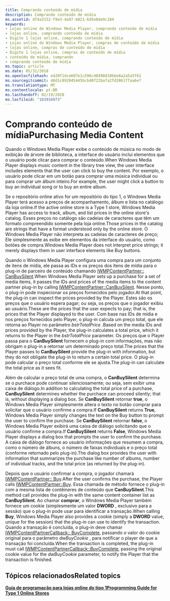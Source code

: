 ```yaml
---
title: Comprando conteúdo de mídia
description: Comprando conteúdo de mídia
ms.assetid: df4a3152-f9e3-4a97-b021-6d5e8de9c184
keywords:
- Lojas online do Windows Media Player, comprando conteúdo de mídia
- lojas online, comprando conteúdo de mídia
- Digite 1 lojas online, comprando conteúdo de mídia
- Lojas online do Windows Media Player, compras de conteúdo de mídia
- lojas online, compras de conteúdo de mídia
- Digite 1 lojas online, compras de conteúdo de mídia
- conteúdo de mídia, comprando
- comprando conteúdo de mídia
ms.topic: article
ms.date: 05/31/2018
ms.openlocfilehash: e420f1dce607e1c596c48490d10bbe8a2a5a5f61
ms.sourcegitcommit: 48d1c892045445bcbd0f22bafa2fd3861ffaa6e7
ms.translationtype: MT
ms.contentlocale: pt-BR
ms.lasthandoff: 02/19/2020
ms.locfileid: "103916973"
---
```

# <a name="purchasing-media-content"></a><span data-ttu-id="df7f1-111">Comprando conteúdo de mídia</span><span class="sxs-lookup"><span data-stu-id="df7f1-111">Purchasing Media Content</span></span>

<span data-ttu-id="df7f1-112">Quando o Windows Media Player exibe o conteúdo de música no modo de exibição de árvore de biblioteca, a interface do usuário inclui elementos que o usuário pode clicar para comprar o conteúdo.</span><span class="sxs-lookup"><span data-stu-id="df7f1-112">When Windows Media Player displays music content in the library tree view, the user interface includes elements that the user can click to buy the content.</span></span> <span data-ttu-id="df7f1-113">Por exemplo, o usuário pode clicar em um botão para comprar uma música individual ou para comprar um álbum inteiro.</span><span class="sxs-lookup"><span data-stu-id="df7f1-113">For example, the user might click a button to buy an individual song or to buy an entire album.</span></span>

<span data-ttu-id="df7f1-114">Se o repositório online ativo for um repositório do tipo 1, o Windows Media Player terá acesso a preços de acompanhamento, álbum e lista no catálogo da loja online.</span><span class="sxs-lookup"><span data-stu-id="df7f1-114">If the active online store is a Type 1 store, Windows Media Player has access to track, album, and list prices in the online store's catalog.</span></span> <span data-ttu-id="df7f1-115">Esses preços no catálogo são cadeias de caracteres que têm um formato compreendido somente pela loja online.</span><span class="sxs-lookup"><span data-stu-id="df7f1-115">Those prices in the catalog are strings that have a format understood only by the online store.</span></span> <span data-ttu-id="df7f1-116">O Windows Media Player não interpreta as cadeias de caracteres de preço; Ele simplesmente as exibe em elementos da interface do usuário, como botões de compra.</span><span class="sxs-lookup"><span data-stu-id="df7f1-116">Windows Media Player does not interpret price strings; it merely displays them in user interface elements like Buy buttons.</span></span>

<span data-ttu-id="df7f1-117">Quando o Windows Media Player configura uma compra para um conjunto de itens de mídia, ele passa as IDs e os preços dos itens de mídia para o plug-in de parceiro de conteúdo chamando [IWMPContentPartner:: CanBuySilent](/previous-versions/windows/desktop/api/contentpartner/nf-contentpartner-iwmpcontentpartner-canbuysilent).</span><span class="sxs-lookup"><span data-stu-id="df7f1-117">When Windows Media Player sets up a purchase for a set of media items, it passes the IDs and prices of the media items to the content partner plug-in by calling [IWMPContentPartner::CanBuySilent](/previous-versions/windows/desktop/api/contentpartner/nf-contentpartner-iwmpcontentpartner-canbuysilent).</span></span> <span data-ttu-id="df7f1-118">Nesse ponto, o plug-in pode inspecionar os preços fornecidos pelo jogador.</span><span class="sxs-lookup"><span data-stu-id="df7f1-118">At that point, the plug-in can inspect the prices provided by the Player.</span></span> <span data-ttu-id="df7f1-119">Estes são os preços que o usuário espera pagar; ou seja, os preços que o jogador exibiu ao usuário.</span><span class="sxs-lookup"><span data-stu-id="df7f1-119">These are the prices that the user expects to pay; that is, the prices that the Player displayed to the user.</span></span> <span data-ttu-id="df7f1-120">Com base nas IDs de mídia e nos preços fornecidos pelo Player, o plug-in calcula um preço total, que ele retorna ao Player no parâmetro *bstrTotalPrice* .</span><span class="sxs-lookup"><span data-stu-id="df7f1-120">Based on the media IDs and prices provided by the Player, the plug-in calculates a total price, which it returns to the Player in the *bstrTotalPrice* parameter.</span></span> <span data-ttu-id="df7f1-121">Os preços que o Player passa para o **CanBuySilent** fornecem o plug-in com informações, mas não obrigam o plug-in a retornar um determinado preço total.</span><span class="sxs-lookup"><span data-stu-id="df7f1-121">The prices that the Player passes to **CanBuySilent** provide the plug-in with information, but they do not obligate the plug-in to return a certain total price.</span></span> <span data-ttu-id="df7f1-122">O plug-in pode calcular o preço total conforme ele se ajusta.</span><span class="sxs-lookup"><span data-stu-id="df7f1-122">The plug-in can calculate the total price as it sees fit.</span></span>

<span data-ttu-id="df7f1-123">Além de calcular o preço total de uma compra, o **CanBuySilent** determina se o purchace pode continuar silenciosamente; ou seja, sem exibir uma caixa de diálogo.</span><span class="sxs-lookup"><span data-stu-id="df7f1-123">In addition to calculating the total price of a purchase, **CanBuySilent** determines whether the purchace can proceed silently; that is, without displaying a dialog box.</span></span> <span data-ttu-id="df7f1-124">Se **CanBuySilent** retornar **true**, o Windows Media Player simplesmente altera o texto no botão comprar para solicitar que o usuário confirme a compra.</span><span class="sxs-lookup"><span data-stu-id="df7f1-124">If **CanBuySilent** returns **True**, Windows Media Player simply changes the text on the Buy button to prompt the user to confirm the purchase.</span></span> <span data-ttu-id="df7f1-125">Se **CanBuySilent** retornar **false**, o Windows Media Player exibirá uma caixa de diálogo solicitando que o usuário confirme a compra.</span><span class="sxs-lookup"><span data-stu-id="df7f1-125">If **CanBuySilent** returns **False**, Windows Media Player displays a dialog box that prompts the user to confirm the purchase.</span></span> <span data-ttu-id="df7f1-126">A caixa de diálogo fornece ao usuário informações que resumem a compra, como o número de álbuns, o número de faixas individuais e o preço total (conforme retornado pelo plug-in).</span><span class="sxs-lookup"><span data-stu-id="df7f1-126">The dialog box provides the user with information that summarizes the purchase like number of albums, number of individual tracks, and the total price (as returned by the plug-in).</span></span>

<span data-ttu-id="df7f1-127">Depois que o usuário confirmar a compra, o jogador chamará [IWMPContentPartner:: Buy](/previous-versions/windows/desktop/api/contentpartner/nf-contentpartner-iwmpcontentpartner-buy).</span><span class="sxs-lookup"><span data-stu-id="df7f1-127">After the user confirms the purchase, the Player calls [IWMPContentPartner::Buy](/previous-versions/windows/desktop/api/contentpartner/nf-contentpartner-iwmpcontentpartner-buy).</span></span> <span data-ttu-id="df7f1-128">Essa chamada de método fornece o plug-in com a mesma lista de contêineres de conteúdo que **CanBuySilent**.</span><span class="sxs-lookup"><span data-stu-id="df7f1-128">This method call provides the plug-in with the same content container list as **CanBuySilent**.</span></span> <span data-ttu-id="df7f1-129">Ao chamar **comprar**, o Windows Media Player também fornece um cookie (simplesmente um valor **DWORD** , exclusivo para a sessão) que o plug-in pode usar para identificar a transação.</span><span class="sxs-lookup"><span data-stu-id="df7f1-129">When calling **Buy**, Windows Media Player also provides a cookie (simply a **DWORD** value, unique for the session) that the plug-in can use to identify the transaction.</span></span> <span data-ttu-id="df7f1-130">Quando a transação é concluída, o plug-in deve chamar [IWMPContentPartnerCallback:: BuyComplete](/previous-versions/windows/desktop/api/contentpartner/nf-contentpartner-iwmpcontentpartnercallback-buycomplete), passando o valor do cookie original para o parâmetro *dwBuyCookie* , para notificar o player de que a transação foi concluída.</span><span class="sxs-lookup"><span data-stu-id="df7f1-130">When the transaction is completed, the plug-in must call [IWMPContentPartnerCallback::BuyComplete](/previous-versions/windows/desktop/api/contentpartner/nf-contentpartner-iwmpcontentpartnercallback-buycomplete), passing the original cookie value for the *dwBuyCookie* parameter, to notify the Player that the transaction is finished.</span></span>

## <a name="related-topics"></a><span data-ttu-id="df7f1-131">Tópicos relacionados</span><span class="sxs-lookup"><span data-stu-id="df7f1-131">Related topics</span></span>

<dl> <dt>

[<span data-ttu-id="df7f1-132">**Guia de programação para lojas online do tipo 1**</span><span class="sxs-lookup"><span data-stu-id="df7f1-132">**Programming Guide for Type 1 Online Stores**</span></span>](programming-guide-for-type-1-online-stores.md)
</dt> </dl>

 

 




